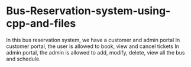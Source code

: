# Bus-Reservation-system-using-cpp-and-files

In this bus reservation system, we have a customer and admin portal
In customer portal, the user is allowed to book, view and cancel tickets
In admin portal, the admin is allowed to add, modify, delete, view all the bus and schedule.
